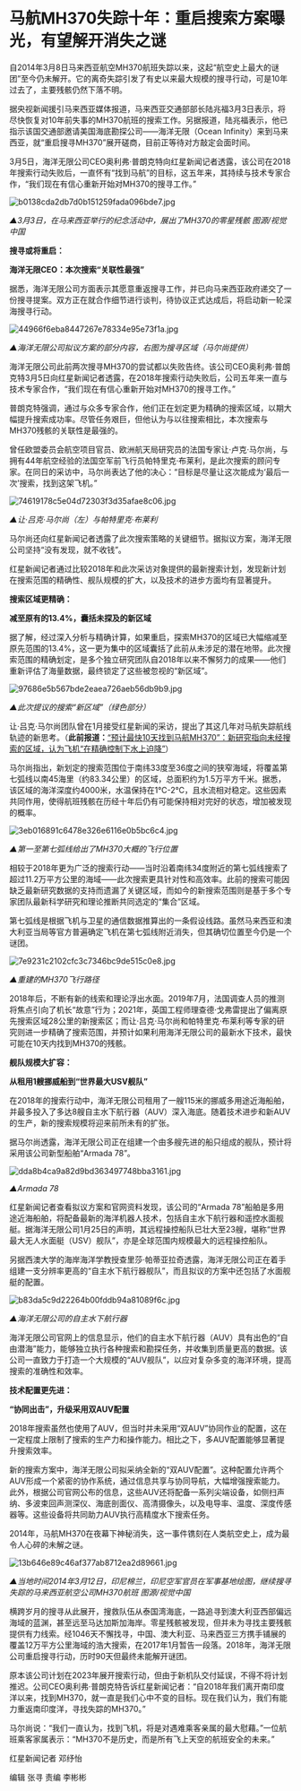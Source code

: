 # 马航MH370失踪十年：重启搜索方案曝光，有望解开消失之谜

自2014年3月8日马来西亚航空MH370航班失踪以来，这起“航空史上最大的谜团”至今仍未解开。它的离奇失踪引发了有史以来最大规模的搜寻行动，可是10年过去了，主要残骸仍然下落不明。

据央视新闻援引马来西亚媒体报道，马来西亚交通部部长陆兆福3月3日表示，将尽快恢复对10年前失事的MH370航班的搜索工作。另据报道，陆兆福表示，他已指示该国交通部邀请美国海底勘探公司——海洋无限（Ocean
Infinity）来到马来西亚，就“重启搜寻MH370”展开磋商，目前正等待对方敲定会面时间。

3月5日，海洋无限公司CEO奥利弗·普朗克特向红星新闻记者透露，该公司在2018年搜索行动失败后，一直怀有“找到马航”的目标，这五年来，其持续与技术专家合作，“我们现在有信心重新开始对MH370的搜寻工作。”

![b0138cda2db7d0b151259fada096bde7.jpg](https://raw.githubusercontent.com/qqhsx/qqnews_image/main/2024/03/08/马航MH370失踪十年：重启搜索方案曝光，有望解开消失之谜/b0138cda2db7d0b151259fada096bde7.jpg)

 _▲3月3日，在马来西亚举行的纪念活动中，展出了MH370的零星残骸 图源/视觉中国_

**搜寻或将重启：**

**海洋无限CEO：本次搜索“关联性最强”**

据悉，海洋无限公司方面表示其愿意重返搜寻工作，并已向马来西亚政府递交了一份搜寻提案。双方正在就合作细节进行谈判，待协议正式达成后，将启动新一轮深海搜寻行动。

![44966f6eba8447267e78334e95e73f1a.jpg](https://raw.githubusercontent.com/qqhsx/qqnews_image/main/2024/03/08/马航MH370失踪十年：重启搜索方案曝光，有望解开消失之谜/44966f6eba8447267e78334e95e73f1a.jpg)

_▲海洋无限公司拟议方案的部分内容，右图为搜寻区域（马尔尚提供）_

海洋无限公司此前两次搜寻MH370的尝试都以失败告终。该公司CEO奥利弗·普朗克特3月5日向红星新闻记者透露，在2018年搜索行动失败后，公司五年来一直与技术专家合作，“我们现在有信心重新开始对MH370的搜寻工作。”

普朗克特强调，通过与众多专家合作，他们正在划定更为精确的搜索区域，以期大幅提升搜索成功率。尽管任务艰巨，但他认为与以往搜索相比，本次搜索与MH370残骸的关联性是最强的。

曾任欧盟委员会航空项目官员、欧洲航天局研究员的法国专家让·卢克·马尔尚，与拥有44年航空经验的法国空军前飞行员帕特里克·布莱利，是此次搜索的顾问专家。在同日的采访中，马尔尚表达了他的决心：“目标是尽量让这次能成为‘最后一次’搜索，找到这架飞机。”

![74619178c5e04d72303f3d35afae8c06.jpg](https://raw.githubusercontent.com/qqhsx/qqnews_image/main/2024/03/08/马航MH370失踪十年：重启搜索方案曝光，有望解开消失之谜/74619178c5e04d72303f3d35afae8c06.jpg)

_▲让·吕克·马尔尚（左）与帕特里克·布莱利_

马尔尚还向红星新闻记者透露了此次搜索策略的关键细节。据拟议方案，海洋无限公司坚持“没有发现，就不收钱”。

红星新闻记者通过比较2018年和此次采访对象提供的最新搜索计划，发现新计划在搜索范围的精确性、舰队规模的扩大，以及技术的进步方面均有显著提升。

**搜索区域更精确：**

**减至原有的13.4%，囊括未探及的新区域**

据了解，经过深入分析与精确计算，如果重启，探索MH370的区域已大幅缩减至原先范围的13.4%，这一更为集中的区域囊括了此前从未涉足的潜在地带。此次搜索范围的精确划定，是多个独立研究团队自2018年以来不懈努力的成果——他们重新评估了海量数据，最终锁定了这些被忽视的“新区域”。

![97686e5b567bde2eaea726aeb56db9b9.jpg](https://raw.githubusercontent.com/qqhsx/qqnews_image/main/2024/03/08/马航MH370失踪十年：重启搜索方案曝光，有望解开消失之谜/97686e5b567bde2eaea726aeb56db9b9.jpg)

_▲此次提议的搜索“新区域”（绿色部分）_

让·吕克·马尔尚团队曾在1月接受红星新闻的采访，提出了其这几年对马航失踪航线轨迹的新思考。（**此前报道：**[“预计最快10天找到马航MH370”：新研究指向未经搜索的区域，认为飞机“在精确控制下水上迫降”](https://news.qq.com/rain/a/20240106A04YUM00)）

马尔尚指出，新划定的搜索范围位于南纬33度至36度之间的狭窄海域，将覆盖第七弧线以南45海里（约83.34公里）的区域，总面积约为1.5万平方千米。据悉，该区域的海洋深度约4000米，水温保持在1℃-2℃，且水流相对稳定。这些因素共同作用，使得航班残骸在历经十年后仍有可能保持相对完好的状态，增加被发现的概率。

![3eb016891c6478e326e6116e0b5bc6c4.jpg](https://raw.githubusercontent.com/qqhsx/qqnews_image/main/2024/03/08/马航MH370失踪十年：重启搜索方案曝光，有望解开消失之谜/3eb016891c6478e326e6116e0b5bc6c4.jpg)

_▲第一至第七弧线给出了MH370大概的飞行位置_

相较于2018年更为广泛的搜索行动——当时沿着南纬34度附近的第七弧线搜索了超过11.2万平方公里的海域——此次搜索更具针对性和高效率。此前的搜索可能因缺乏最新研究数据的支持而遗漏了关键区域，而如今的新搜索范围则是基于多个专家团队最新科学研究和理论推断共同选定的“集合”区域。

第七弧线是根据飞机与卫星的通信数据推算出的一条假设线路。虽然马来西亚和澳大利亚当局等官方普遍确定飞机在第七弧线附近消失，但其确切位置至今仍是一个谜团。

![7e9231c2102cfc3c7346bc9de515c0e8.jpg](https://raw.githubusercontent.com/qqhsx/qqnews_image/main/2024/03/08/马航MH370失踪十年：重启搜索方案曝光，有望解开消失之谜/7e9231c2102cfc3c7346bc9de515c0e8.jpg)

_▲重建的MH370飞行路径_

2018年后，不断有新的线索和理论浮出水面。2019年7月，法国调查人员的推测将焦点引向了机长“故意”行为；2021年，英国工程师理查德·戈弗雷提出了偏离原先搜索区域28公里的新搜索区；而让·吕克·马尔尚和帕特里克·布莱利等专家的研究则进一步精确了搜索范围，并预计如果利用海洋无限公司的最新水下技术，最快可能在10天内找到MH370的残骸。

**舰队规模大扩容：**

**从租用1艘挪威船到“世界最大USV舰队”**

在2018年的搜索行动中，海洋无限公司租用了一艘115米的挪威多用途近海船舶，并最多投入了多达8艘自主水下航行器（AUV）深入海底。随着技术进步和新AUV的生产，新的搜索规模将迎来前所未有的扩张。

据马尔尚透露，海洋无限公司正在组建一个由多艘先进的船只组成的舰队，预计将采用该公司新型船舶“Armada 78”。

![dda8b4ca9a82d9bd363497748bba3161.jpg](https://raw.githubusercontent.com/qqhsx/qqnews_image/main/2024/03/08/马航MH370失踪十年：重启搜索方案曝光，有望解开消失之谜/dda8b4ca9a82d9bd363497748bba3161.jpg)

_▲Armada 78_

红星新闻记者查看拟议方案和官网资料发现，该公司的“Armada
78”船舶是多用途近海船舶，将配备最新的海洋机器人技术，包括自主水下航行器和遥控水面舰艇。据海洋无限公司1月25日的声明，其远程操控船队已壮大至23艘，堪称“世界最大无人水面艇（USV）舰队”，亦是全球范围内规模最大的远程操控船队。

另据西澳大学的海岸海洋学教授查里莎·帕蒂亚拉奇透露，海洋无限公司正在着手组建一支分辨率更高的“自主水下航行器舰队”，而且拟议的方案中还包括了水面舰艇的配置。

![b83da5c9d22264b00fddb94a81089f6c.jpg](https://raw.githubusercontent.com/qqhsx/qqnews_image/main/2024/03/08/马航MH370失踪十年：重启搜索方案曝光，有望解开消失之谜/b83da5c9d22264b00fddb94a81089f6c.jpg)

_▲海洋无限公司的自主水下航行器_

海洋无限公司官网上的信息显示，他们的自主水下航行器（AUV）具有出色的“自由潜海”能力，能够独立执行各种搜索和勘探任务，并收集到质量更高的数据。该公司一直致力于打造一个大规模的“AUV舰队”，以应对复杂多变的海洋环境，提高搜索的准确性和效率。

**技术配置更先进：**

**“协同出击”，升级采用双AUV配置**

2018年搜索虽然也使用了AUV，但当时并未采用“双AUV”协同作业的配置，这在一定程度上限制了搜索的生产力和操作能力。相比之下，多AUV配置能够显著提升搜索效率。

新的搜索方案中，海洋无限公司拟采纳全新的“双AUV配置”。这种配置允许两个AUV形成一个紧密的协作系统，通过信息共享与协同导航，大幅增强搜索能力。此外，根据公司官网公布的信息，这些AUV还将配备一系列尖端设备，如侧扫声纳、多波束回声测深仪、海底剖面仪、高清摄像头，以及电导率、温度、深度传感器等。这些设备将共同助力AUV执行高精度水下搜索任务。

2014年，马航MH370在夜幕下神秘消失，这一事件镌刻在人类航空史上，成为最令人心碎的未解之谜。

![13b646e89c46af377ab8712ea2d89661.jpg](https://raw.githubusercontent.com/qqhsx/qqnews_image/main/2024/03/08/马航MH370失踪十年：重启搜索方案曝光，有望解开消失之谜/13b646e89c46af377ab8712ea2d89661.jpg)

_▲当地时间2014年3月12日，印尼棉兰，印尼空军官员在军事基地绘图，继续搜寻失踪的马来西亚航空公司MH370航班 图源/视觉中国_

横跨岁月的搜寻从此展开，搜救队伍从泰国湾海底，一路追寻到澳大利亚西部偏远海域的蓝渊，甚至远至马达加斯加海岸。零星残骸被发现，但并未为寻找主要残骸提供有力线索。经1046天不懈找寻，中国、澳大利亚、马来西亚三方携手铺展的覆盖12万平方公里海域的浩大搜索，在2017年1月暂告一段落。2018年，海洋无限公司重启搜寻行动，历时90天但最终未能解开谜团。

原本该公司计划在2023年展开搜索行动，但由于新机队交付延误，不得不将计划推迟。公司CEO奥利弗·普朗克特告诉红星新闻记者：“自2018年我们离开南印度洋以来，找到MH370，就一直是我们心中不变的目标。现在我们认为，我们有能力重返南印度洋，寻找失踪的MH370。”

马尔尚说：“我们一直认为，找到飞机，将是对遇难乘客亲属的最大慰藉。”一位航班乘客家属表示：“MH370不是历史，而是所有飞上天空的航班安全的未来。”

红星新闻记者 邓纾怡

编辑 张寻 责编 李彬彬

